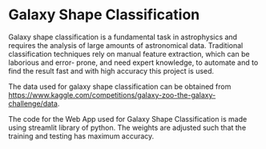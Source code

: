 # Galaxy Shape Classification
Galaxy shape classification is a fundamental task in astrophysics and requires the analysis of large amounts of astronomical data. Traditional classification techniques rely on  manual feature extraction, which can be laborious and error- prone, and need expert knowledge, to automate and to find the result fast and with high accuracy this project is used.

The data used for galaxy shape classification can be obtained from https://www.kaggle.com/competitions/galaxy-zoo-the-galaxy-challenge/data.

The code for the Web App used for Galaxy Shape Classification is made using streamlit library of python. The weights are adjusted such that the training and testing has maximum accuracy.
